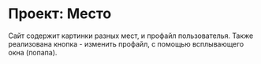 # Проект: Место


Сайт содержит картинки разных мест, и профайл пользователья. Также реализована кнопка - изменить профайл, с помощью всплывающего окна (попапа). 
